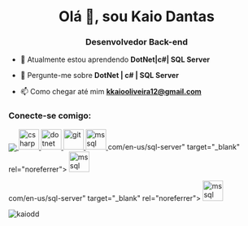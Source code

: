 <h1 align="center">Olá 👋, sou Kaio Dantas</h1>
<h3 align="center">Desenvolvedor Back-end</h3>

- 🌱 Atualmente estou aprendendo **DotNet|c#| SQL Server**

- 💬 Pergunte-me sobre **DotNet | c# |  SQL Server**

- 📫 Como chegar até mim **kkaiooliveira12@gmail.com**

<h3 align="left">Conecte-se comigo:</h3>
<p align="left">
<a href="https: //linkedin.com/in/kaio dantas" target="blank"><img align="center" src="https://raw.githubusercontent.com/rahuldkjain/github-profile-readme-generator/master/src /images/icons/Social/linked-in-alt.



<p align="left"> <a href="https://www.w3schools.com/cs/" target="_blank" rel="noreferrer"> <img src="https://raw.githubusercontent. com/devicons/devicon/master/icons/csharp/csharp-original.svg" alt="csharp" width="40" height="40"/> </a> <a href="https://dotnet. microsoft.com/" target="_blank" rel="noreferrer"> <img src="https://raw.githubusercontent.com/devicons/devicon/master/icons/dot-net/dot-net-original-wordmark .svg" alt="dotnet" width="40" height="40"/> </a> <a href="https://git-scm.com/" target="_blank" rel="noreferrer"> <img src="https://www.vectorlogo.zone/logos/git-scm/git-scm-icon.svg" alt="git" width= "40" height="40"/> </a> <a href="https://www.microsoft.com/en-us/sql-server" target="_blank" rel="noreferrer"> <img src="https://www.svgrepo.com/show/303229/microsoft-sql-server-logo.svg" alt="mssql" width="40" height="40"/> </a> </ p>com/en-us/sql-server" target="_blank" rel="noreferrer"> <img src="https://www.svgrepo.com/show/303229/microsoft-sql-server-logo.svg" alt="mssql" width="40" height="40"/> </a> </p>com/en-us/sql-server" target="_blank" rel="noreferrer"> <img src="https://www.svgrepo.com/show/303229/microsoft-sql-server-logo.svg" alt="mssql" width="40" height="40"/> </a> </p>

<p> <img align="center" src="https://github-readme-stats.vercel.app/api?username=kaiodd&show_icons=true&theme=tokyonight&locale=en" alt="kaiodd" /></ p>
